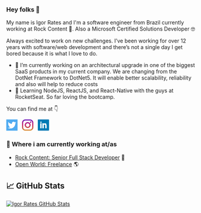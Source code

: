### Hey folks 👋

My name is Igor Rates and I'm a software engineer from Brazil currently working at Rock Content 🚀. 
Also a Microsoft Certified Solutions Developer 🤓

Always excited to work on new challenges. I’ve been working for over 12 years with software/web development and there’s not a single day I get bored because it is what I love to do.

- 🔭 I’m currently working on an architectural upgrade in one of the biggest SaaS products in my current company. We are changing from the DotNet Framework to DotNet5. It will enable better scalability, reliability and also will help to reduce costs
- 🏫 Learning NodeJS, ReactJS, and React-Native with the guys at RocketSeat. So far loving the bootcamp.

You can find me at 👇
<p>
<a href="https://twitter.com/igorrates"><img height="30" src="https://github.com/igorrates/igorrates/blob/main/twitter.png"></a>&nbsp;&nbsp;
<a href="https://instagram.com/igorates"><img height="30" src="https://github.com/igorrates/igorrates/blob/main/instagram.jpg"></a>&nbsp;&nbsp;
<a href="https://www.linkedin.com/in/igorrates/"><img height="30" src="https://github.com/igorrates/igorrates/blob/main/linkedin.png"></a>
</p>

### 💼 Where i am currently working at/as
- [Rock Content: Senior Full Stack Developer](https://rockcontent.com) 💼 
- [Open World: Freelance](https://igorrates.com) 🌎

<!--
### 💻 What i am currently/done working on
- [Ion Interactive](https://ion.rockcontent.com/)
- [Personal WebSite](https://igorrates.com)
-->
## &#x1f4c8; GitHub Stats

<a href="https://github.com/igorrates/igorrates">
  <img align="center" src="https://github-readme-stats.vercel.app/api?username=igorrates&show_icons=true&line_height=27&count_private=true&theme=dracula" alt="Igor Rates GitHub Stats" />
</a>   
